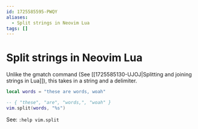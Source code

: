 ```yaml
---
id: 1725585595-PWQY
aliases:
  - Split strings in Neovim Lua
tags: []
---
```


# Split strings in Neovim Lua

Unlike the gmatch command (See [[1725585130-UJOJ|Splitting and joining strings in Lua]]), this takes in a string and a delimiter.

```lua
local words = "these are words, woah"

-- { "these", "are", "words,", "woah" }
vim.split(words, "%s")
```

See: `:help vim.split`

